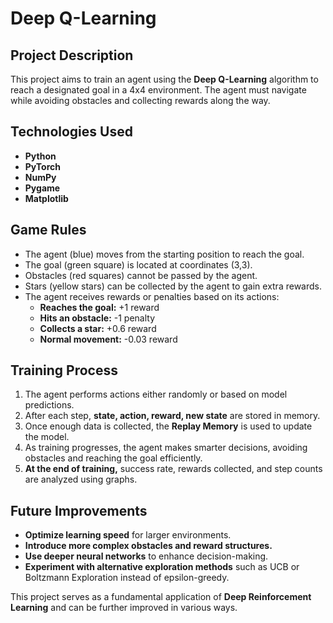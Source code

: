 # Deep Q-Learning

## Project Description
This project aims to train an agent using the **Deep Q-Learning** algorithm to reach a designated goal in a 4x4 environment. The agent must navigate while avoiding obstacles and collecting rewards along the way.

## Technologies Used
- **Python**
- **PyTorch**
- **NumPy**
- **Pygame**
- **Matplotlib**

## Game Rules
- The agent (blue) moves from the starting position to reach the goal.
- The goal (green square) is located at coordinates (3,3).
- Obstacles (red squares) cannot be passed by the agent.
- Stars (yellow stars) can be collected by the agent to gain extra rewards.
- The agent receives rewards or penalties based on its actions:
  - **Reaches the goal:** +1 reward
  - **Hits an obstacle:** -1 penalty
  - **Collects a star:** +0.6 reward
  - **Normal movement:** -0.03 reward

## Training Process
1. The agent performs actions either randomly or based on model predictions.
2. After each step, **state, action, reward, new state** are stored in memory.
3. Once enough data is collected, the **Replay Memory** is used to update the model.
4. As training progresses, the agent makes smarter decisions, avoiding obstacles and reaching the goal efficiently.
5. **At the end of training,** success rate, rewards collected, and step counts are analyzed using graphs.

## Future Improvements
- **Optimize learning speed** for larger environments.
- **Introduce more complex obstacles and reward structures.**
- **Use deeper neural networks** to enhance decision-making.
- **Experiment with alternative exploration methods** such as UCB or Boltzmann Exploration instead of epsilon-greedy.

This project serves as a fundamental application of **Deep Reinforcement Learning** and can be further improved in various ways.

